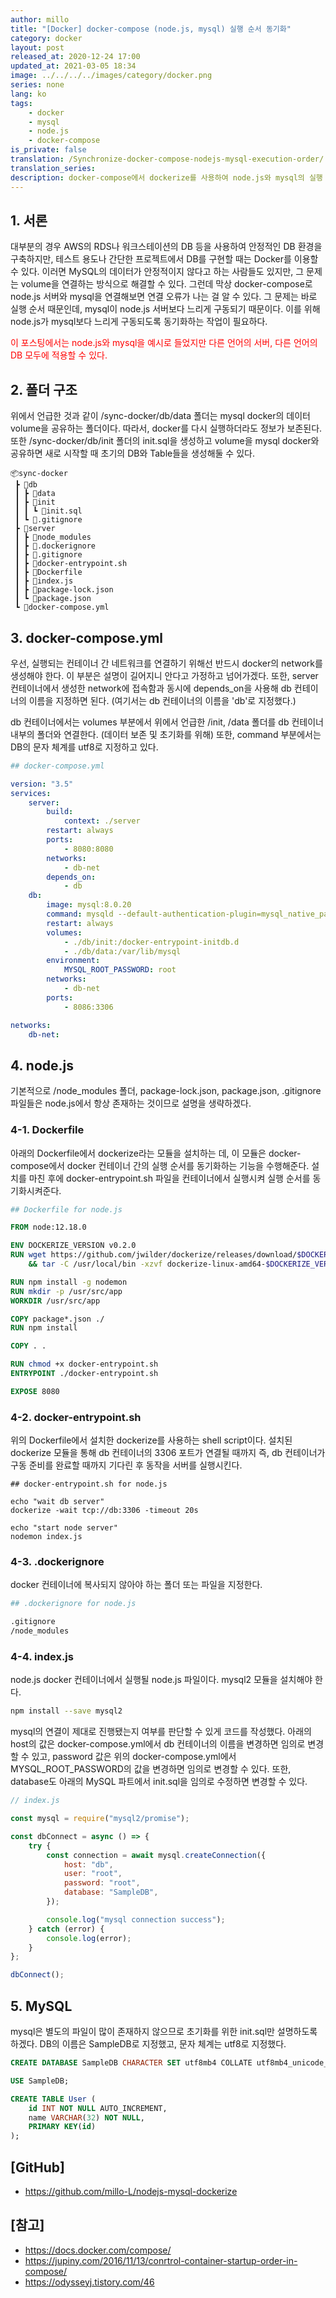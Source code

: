 ```yaml
---
author: millo
title: "[Docker] docker-compose (node.js, mysql) 실행 순서 동기화"
category: docker
layout: post
released_at: 2020-12-24 17:00
updated_at: 2021-03-05 18:34
image: ../../../../images/category/docker.png
series: none
lang: ko
tags:
    - docker
    - mysql
    - node.js
    - docker-compose
is_private: false
translation: /Synchronize-docker-compose-nodejs-mysql-execution-order/
translation_series:
description: docker-compose에서 dockerize를 사용하여 node.js와 mysql의 실행 순서를 동기화해보자.
---
```


## 1. 서론

대부분의 경우 AWS의 RDS나 워크스테이션의 DB 등을 사용하여 안정적인 DB 환경을 구축하지만, 테스트 용도나 간단한 프로젝트에서 DB를 구현할 때는 Docker를 이용할 수 있다. 이러면 MySQL의 데이터가 안정적이지 않다고 하는 사람들도 있지만, 그 문제는 volume을 연결하는 방식으로 해결할 수 있다. 그런데 막상 docker-compose로 node.js 서버와 mysql을 연결해보면 연결 오류가 나는 걸 알 수 있다. 그 문제는 바로 실행 순서 때문인데, mysql이 node.js 서버보다 느리게 구동되기 때문이다. 이를 위해 node.js가 mysql보다 느리게 구동되도록 동기화하는 작업이 필요하다.

<span style="color:red">이 포스팅에서는 node.js와 mysql을 예시로 들었지만 다른 언어의 서버, 다른 언어의 DB 모두에 적용할 수 있다.</span>

## 2. 폴더 구조

위에서 언급한 것과 같이 /sync-docker/db/data 폴더는 mysql docker의 데이터 volume을 공유하는 폴더이다. 따라서, docker를 다시 실행하더라도 정보가 보존된다. 또한 /sync-docker/db/init 폴더의 init.sql을 생성하고 volume을 mysql docker와 공유하면 새로 시작할 때 초기의 DB와 Table들을 생성해둘 수 있다.

```
📦sync-docker
 ┣ 📂db
 ┃ ┣ 📂data
 ┃ ┣ 📂init
 ┃ ┃ ┗ 📜init.sql
 ┃ ┗ 📜.gitignore
 ┣ 📂server
 ┃ ┣ 📂node_modules
 ┃ ┣ 📜.dockerignore
 ┃ ┣ 📜.gitignore
 ┃ ┣ 📜docker-entrypoint.sh
 ┃ ┣ 📜Dockerfile
 ┃ ┣ 📜index.js
 ┃ ┣ 📜package-lock.json
 ┃ ┗ 📜package.json
 ┗ 📜docker-compose.yml
```

## 3. docker-compose.yml

우선, 실행되는 컨테이너 간 네트워크를 연결하기 위해선 반드시 docker의 network를 생성해야 한다. 이 부분은 설명이 길어지니 안다고 가정하고 넘어가겠다. 또한, server 컨테이너에서 생성한 network에 접속함과 동시에 depends_on을 사용해 db 컨테이너의 이름을 지정하면 된다. (여기서는 db 컨테이너의 이름을 'db'로 지정했다.)

db 컨테이너에서는 volumes 부분에서 위에서 언급한 /init, /data 폴더를 db 컨테이너 내부의 폴더와 연결한다. (데이터 보존 및 초기화를 위해) 또한, command 부분에서는 DB의 문자 체계를 utf8로 지정하고 있다.

```yml
## docker-compose.yml

version: "3.5"
services:
    server:
        build:
            context: ./server
        restart: always
        ports:
            - 8080:8080
        networks:
            - db-net
        depends_on:
            - db
    db:
        image: mysql:8.0.20
        command: mysqld --default-authentication-plugin=mysql_native_password --character-set-server=utf8mb4 --collation-server=utf8mb4_unicode_ci
        restart: always
        volumes:
            - ./db/init:/docker-entrypoint-initdb.d
            - ./db/data:/var/lib/mysql
        environment:
            MYSQL_ROOT_PASSWORD: root
        networks:
            - db-net
        ports:
            - 8086:3306

networks:
    db-net:
```

## 4. node.js

기본적으로 /node_modules 폴더, package-lock.json, package.json, .gitignore 파일들은 node.js에서 항상 존재하는 것이므로 설명을 생략하겠다.

### 4-1. Dockerfile

아래의 Dockerfile에서 dockerize라는 모듈을 설치하는 데, 이 모듈은 docker-compose에서 docker 컨테이너 간의 실행 순서를 동기화하는 기능을 수행해준다. 설치를 마친 후에 docker-entrypoint.sh 파일을 컨테이너에서 실행시켜 실행 순서를 동기화시켜준다.

```Dockerfile
## Dockerfile for node.js

FROM node:12.18.0

ENV DOCKERIZE_VERSION v0.2.0
RUN wget https://github.com/jwilder/dockerize/releases/download/$DOCKERIZE_VERSION/dockerize-linux-amd64-$DOCKERIZE_VERSION.tar.gz \
    && tar -C /usr/local/bin -xzvf dockerize-linux-amd64-$DOCKERIZE_VERSION.tar.gz

RUN npm install -g nodemon
RUN mkdir -p /usr/src/app
WORKDIR /usr/src/app

COPY package*.json ./
RUN npm install

COPY . .

RUN chmod +x docker-entrypoint.sh
ENTRYPOINT ./docker-entrypoint.sh

EXPOSE 8080
```

### 4-2. docker-entrypoint.sh

위의 Dockerfile에서 설치한 dockerize를 사용하는 shell script이다. 설치된 dockerize 모듈을 통해 db 컨테이너의 3306 포트가 연결될 때까지 즉, db 컨테이너가 구동 준비를 완료할 때까지 기다린 후 동작을 서버를 실행시킨다.

```shell
## docker-entrypoint.sh for node.js

echo "wait db server"
dockerize -wait tcp://db:3306 -timeout 20s

echo "start node server"
nodemon index.js
```

### 4-3. .dockerignore

docker 컨테이너에 복사되지 않아야 하는 폴더 또는 파일을 지정한다.

```bash
## .dockerignore for node.js

.gitignore
/node_modules
```

### 4-4. index.js

node.js docker 컨테이너에서 실행될 node.js 파일이다. mysql2 모듈을 설치해야 한다.

```bash
npm install --save mysql2
```

mysql의 연결이 제대로 진행됐는지 여부를 판단할 수 있게 코드를 작성했다. 아래의 host의 값은 docker-compose.yml에서 db 컨테이너의 이름을 변경하면 임의로 변경할 수 있고, password 값은 위의 docker-compose.yml에서 MYSQL_ROOT_PASSWORD의 값을 변경하면 임의로 변경할 수 있다.
또한, database도 아래의 MySQL 파트에서 init.sql을 임의로 수정하면 변경할 수 있다.

```js
// index.js

const mysql = require("mysql2/promise");

const dbConnect = async () => {
    try {
        const connection = await mysql.createConnection({
            host: "db",
            user: "root",
            password: "root",
            database: "SampleDB",
        });

        console.log("mysql connection success");
    } catch (error) {
        console.log(error);
    }
};

dbConnect();
```

## 5. MySQL

mysql은 별도의 파일이 많이 존재하지 않으므로 초기화를 위한 init.sql만 설명하도록 하겠다. DB의 이름은 SampleDB로 지정했고, 문자 체계는 utf8로 지정했다.

```sql
CREATE DATABASE SampleDB CHARACTER SET utf8mb4 COLLATE utf8mb4_unicode_ci;

USE SampleDB;

CREATE TABLE User (
    id INT NOT NULL AUTO_INCREMENT,
    name VARCHAR(32) NOT NULL,
    PRIMARY KEY(id)
);
```

## [GitHub]

-   https://github.com/millo-L/nodejs-mysql-dockerize

## [참고]

-   https://docs.docker.com/compose/
-   https://jupiny.com/2016/11/13/conrtrol-container-startup-order-in-compose/
-   https://odysseyj.tistory.com/46

